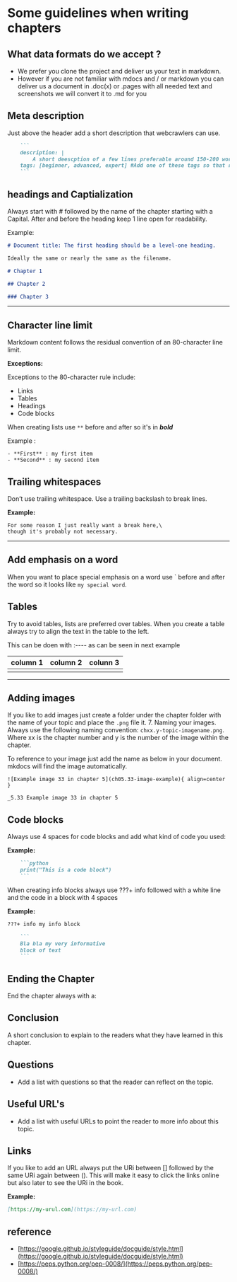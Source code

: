 # Some guidelines when writing chapters

## What data formats do we accept ?

- We prefer you clone the project and deliver us your text in markdown.
- However if you are not familiar with mdocs and / or markdown you can deliver us a document in .doc(x)
  or .pages with all needed text and screenshots we will convert it to .md for you

## Meta description

Just above the header add a short description that webcrawlers can use.

```` markdown
    ```
    description: |
        A short deescption of a few lines preferable around 150-200 words.
    tags: [beginner, advanced, expert] #Add one of these tags so that reader knows what level of knowledge is required.
    ```
````


## headings and Captialization

Always start with # followed by the name of the chapter starting with a Capital.
After and before the heading keep 1 line open for readability.

Example:

```markdown
# Document title: The first heading should be a level-one heading.

Ideally the same or nearly the same as the filename.

# Chapter 1

## Chapter 2

### Chapter 3
```

---

## Character line limit

Markdown content follows the residual convention of an 80-character line limit.

**Exceptions:**

Exceptions to the 80-character rule include:

- Links
- Tables
- Headings
- Code blocks

When creating lists use `**` before and after so it's in **_bold_**

Example :

```text
- **First** : my first item
- **Second** : my second item
```

## Trailing whitespaces

Don’t use trailing whitespace. Use a trailing backslash to break lines.

**Example:**

```ascii
For some reason I just really want a break here,\
though it's probably not necessary.
```

---

## Add emphasis on a word

When you want to place special emphasis on a word use \` before and after the word
so it looks like `my special word`.

## Tables

Try to avoid tables, lists are preferred over tables.
When you create a table always try to align the text in the table to the left.

This can be doen with :---- as can be seen in next example

| column 1 | column 2 | colunn 3 |
| :------- | :------- | :------- |
|          |          |          |

---

## Adding images

If you like to add images just create a folder under the chapter folder with
the name of your topic and place the `.png` file it. 7. Naming your images. Always
use the following naming convention: `chxx.y-topic-imagename.png`. Where xx is
the chapter number and y is the number of the image within the chapter.

To reference to your image
just add the name as below in your document. mkdocs will find
the image automatically.

`![Example image 33 in chapter 5](ch05.33-image-example){ align=center }`

`_5.33 Example image 33 in chapter 5`

## Code blocks

Always use 4 spaces for code blocks and add what kind of code you used:

**Example:**

````markdown
    ```python
    print("This is a code block")
    ```
````

When creating info blocks always use ???+ info followed with a white line and
the code in a block with 4 spaces

**Example:**

````markdown
???+ info my info block

    ```
    Bla bla my very informative
    block of text
    ```
````
## Ending the Chapter

End the chapter always with a:

## Conclusion

A short conclusion to explain to the readers what they have learned in this
chapter.

## Questions

- Add a list with questions so that the reader can reflect on the topic.

## Useful URL's

- Add a list with useful URLs to point the reader to more info about this topic.

## Links

If you like to add an URL always put the URi between [] followed by the same URi
again between ().
This will make it easy to click the links online but also later to see the URi in
the book.

**Example:**

```markdown
[https://my-urul.com](https://my-url.com)
```

## reference

- [https://google.github.io/styleguide/docguide/style.html](https://google.github.io/styleguide/docguide/style.html)
- [https://peps.python.org/pep-0008/](https://peps.python.org/pep-0008/)
